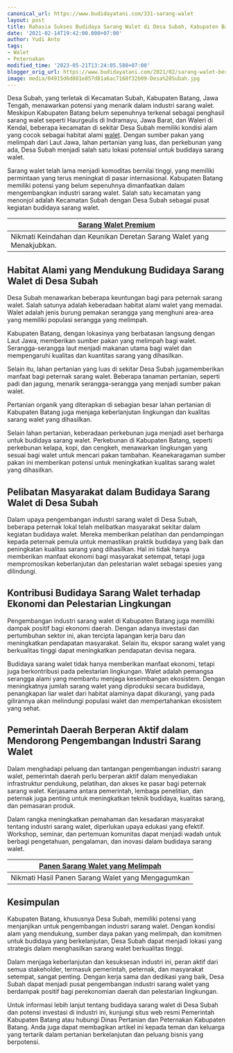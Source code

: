 ```yaml
---
canonical_url: https://www.budidayatani.com/331-sarang-walet
layout: post
title: Rahasia Sukses Budidaya Sarang Walet di Desa Subah, Kabupaten Batang
date: '2021-02-14T19:42:00.000+07:00'
author: Yudi Anto
tags:
- Walet
- Peternakan
modified_time: '2023-05-21T13:24:05.588+07:00'
blogger_orig_url: https://www.budidayatani.com/2021/02/sarang-walet-berkualitas-dari-kabupaten.html
image: media/04915d6d881e857d81a6ac7168f32b09-Desa%20Subah.jpg
---
```

Desa Subah, yang terletak di Kecamatan Subah, Kabupaten Batang, Jawa Tengah, menawarkan potensi yang menarik dalam industri sarang walet. Meskipun Kabupaten Batang belum sepenuhnya terkenal sebagai penghasil sarang walet seperti Haurgeulis di Indramayu, Jawa Barat, dan Waleri di Kendal, beberapa kecamatan di sekitar Desa Subah memiliki kondisi alam yang cocok sebagai habitat alami [walet](https://www.budidayatani.com/search/label/Walet). Dengan sumber pakan yang melimpah dari Laut Jawa, lahan pertanian yang luas, dan perkebunan yang ada, Desa Subah menjadi salah satu lokasi potensial untuk budidaya sarang walet.

Sarang walet telah lama menjadi komoditas bernilai tinggi, yang memiliki permintaan yang terus meningkat di pasar internasional. Kabupaten Batang memiliki potensi yang belum sepenuhnya dimanfaatkan dalam mengembangkan industri sarang walet. Salah satu kecamatan yang menonjol adalah Kecamatan Subah dengan Desa Subah sebagai pusat kegiatan budidaya sarang walet.



| [Sarang Walet Premium](https://blogger.googleusercontent.com/img/b/R29vZ2xl/AVvXsEi9mE5YoZy6nr-LEygwzNX4TW9CnHv7brShgZ-FwrSgO8OOX_xXciqsU--tcHrVV9eV4ZGeFSJXadrVEVum1Gn1q8XP6qY3Z-MDRc5eeiBAD88y0pxgW5yIQgxpYZ_uRNysNcuTjn1sPrabb72gwDTdNlI0qKgKyCGiKs-jksuLYu1KIy51kjbOq5oVTQ/s2227/Desa%20Subah.jpg) |
| --- |
| Nikmati Keindahan dan Keunikan Deretan Sarang Walet yang Menakjubkan. |

## Habitat Alami yang Mendukung Budidaya Sarang Walet di Desa Subah

Desa Subah menawarkan beberapa keuntungan bagi para peternak sarang walet. Salah satunya adalah keberadaan habitat alami walet yang memadai. Walet adalah jenis burung pemakan serangga yang menghuni area-area yang memiliki populasi serangga yang melimpah.

Kabupaten Batang, dengan lokasinya yang berbatasan langsung dengan Laut Jawa, memberikan sumber pakan yang melimpah bagi walet. Serangga-serangga laut menjadi makanan utama bagi walet dan mempengaruhi kualitas dan kuantitas sarang yang dihasilkan.

Selain itu, lahan pertanian yang luas di sekitar Desa Subah jugamemberikan manfaat bagi peternak sarang walet. Beberapa tanaman pertanian, seperti padi dan jagung, menarik serangga-serangga yang menjadi sumber pakan walet.

Pertanian organik yang diterapkan di sebagian besar lahan pertanian di Kabupaten Batang juga menjaga keberlanjutan lingkungan dan kualitas sarang walet yang dihasilkan.

Selain lahan pertanian, keberadaan perkebunan juga menjadi aset berharga untuk budidaya sarang walet. Perkebunan di Kabupaten Batang, seperti perkebunan kelapa, kopi, dan cengkeh, menawarkan lingkungan yang sesuai bagi walet untuk mencari pakan tambahan. Keanekaragaman sumber pakan ini memberikan potensi untuk meningkatkan kualitas sarang walet yang dihasilkan.

## Pelibatan Masyarakat dalam Budidaya Sarang Walet di Desa Subah

Dalam upaya pengembangan industri sarang walet di Desa Subah, beberapa peternak lokal telah melibatkan masyarakat sekitar dalam kegiatan budidaya walet. Mereka memberikan pelatihan dan pendampingan kepada peternak pemula untuk memastikan praktik budidaya yang baik dan peningkatan kualitas sarang yang dihasilkan. Hal ini tidak hanya memberikan manfaat ekonomi bagi masyarakat setempat, tetapi juga mempromosikan keberlanjutan dan pelestarian walet sebagai spesies yang dilindungi.

## Kontribusi Budidaya Sarang Walet terhadap Ekonomi dan Pelestarian Lingkungan

Pengembangan industri sarang walet di Kabupaten Batang juga memiliki dampak positif bagi ekonomi daerah. Dengan adanya investasi dan pertumbuhan sektor ini, akan tercipta lapangan kerja baru dan meningkatkan pendapatan masyarakat. Selain itu, ekspor sarang walet yang berkualitas tinggi dapat meningkatkan pendapatan devisa negara.

Budidaya sarang walet tidak hanya memberikan manfaat ekonomi, tetapi juga berkontribusi pada pelestarian lingkungan. Walet adalah pemangsa serangga alami yang membantu menjaga keseimbangan ekosistem. Dengan meningkatnya jumlah sarang walet yang diproduksi secara budidaya, penangkapan liar walet dari habitat alaminya dapat dikurangi, yang pada gilirannya akan melindungi populasi walet dan mempertahankan ekosistem yang sehat.

## Pemerintah Daerah Berperan Aktif dalam Mendorong Pengembangan Industri Sarang Walet

Dalam menghadapi peluang dan tantangan pengembangan industri sarang walet, pemerintah daerah perlu berperan aktif dalam menyediakan infrastruktur pendukung, pelatihan, dan akses ke pasar bagi peternak sarang walet. Kerjasama antara pemerintah, lembaga penelitian, dan peternak juga penting untuk meningkatkan teknik budidaya, kualitas sarang, dan pemasaran produk.

Dalam rangka meningkatkan pemahaman dan kesadaran masyarakat tentang industri sarang walet, diperlukan upaya edukasi yang efektif. Workshop, seminar, dan pertemuan komunitas dapat menjadi wadah untuk berbagi pengetahuan, pengalaman, dan inovasi dalam budidaya sarang walet.



| [Panen Sarang Walet yang Melimpah](https://blogger.googleusercontent.com/img/b/R29vZ2xl/AVvXsEi4Yw4jcveeDULaqwSFR5wNaM-uCfygWzthkjZs3hRNfgzcZLDzdHVdc2lItGTn0RmaZXUJtvT2VL4FrgTV7K-iBs-iGDSXath2DFZPjFpV9k3keaHoW_eFXHR02Dbn-PG2CPHLViUJIZpKLfBD2F6Lfn-0BbqTD5LKEhrgeUr2jffKn2dljdTa0s3C7Q/s1711/Desa%20Subah1.jpg) |
| --- |
| Nikmati Hasil Panen Sarang Walet yang Mengagumkan |

## Kesimpulan

Kabupaten Batang, khususnya Desa Subah, memiliki potensi yang menjanjikan untuk pengembangan industri sarang walet. Dengan kondisi alam yang mendukung, sumber daya pakan yang melimpah, dan komitmen untuk budidaya yang berkelanjutan, Desa Subah dapat menjadi lokasi yang strategis dalam menghasilkan sarang walet berkualitas tinggi.

Dalam menjaga keberlanjutan dan kesuksesan industri ini, peran aktif dari semua stakeholder, termasuk pemerintah, peternak, dan masyarakat setempat, sangat penting. Dengan kerja sama dan dedikasi yang baik, Desa Subah dapat menjadi pusat pengembangan industri sarang walet yang berdampak positif bagi perekonomian daerah dan pelestarian lingkungan.

Untuk informasi lebih lanjut tentang budidaya sarang walet di Desa Subah dan potensi investasi di industri ini, kunjungi situs web resmi Pemerintah Kabupaten Batang atau hubungi Dinas Pertanian dan Peternakan Kabupaten Batang. Anda juga dapat membagikan artikel ini kepada teman dan keluarga yang tertarik dalam pertanian berkelanjutan dan peluang bisnis yang berpotensi.

